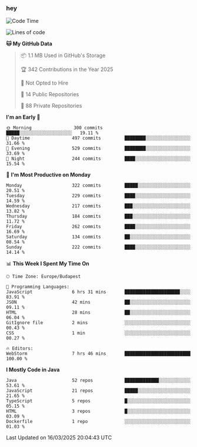 ### hey

<!--START_SECTION:waka-->
![Code Time](http://img.shields.io/badge/Code%20Time-1%2C131%20hrs%2030%20mins-blue)

![Lines of code](https://img.shields.io/badge/From%20Hello%20World%20I%27ve%20Written-2.5%20million%20lines%20of%20code-blue)

**🐱 My GitHub Data** 

> 📦 1.1 MB Used in GitHub's Storage 
 > 
> 🏆 342 Contributions in the Year 2025
 > 
> 🚫 Not Opted to Hire
 > 
> 📜 14 Public Repositories 
 > 
> 🔑 88 Private Repositories 
 > 
**I'm an Early 🐤** 

```text
🌞 Morning                300 commits         █████░░░░░░░░░░░░░░░░░░░░   19.11 % 
🌆 Daytime                497 commits         ████████░░░░░░░░░░░░░░░░░   31.66 % 
🌃 Evening                529 commits         ████████░░░░░░░░░░░░░░░░░   33.69 % 
🌙 Night                  244 commits         ████░░░░░░░░░░░░░░░░░░░░░   15.54 % 
```
📅 **I'm Most Productive on Monday** 

```text
Monday                   322 commits         █████░░░░░░░░░░░░░░░░░░░░   20.51 % 
Tuesday                  229 commits         ████░░░░░░░░░░░░░░░░░░░░░   14.59 % 
Wednesday                217 commits         ███░░░░░░░░░░░░░░░░░░░░░░   13.82 % 
Thursday                 184 commits         ███░░░░░░░░░░░░░░░░░░░░░░   11.72 % 
Friday                   262 commits         ████░░░░░░░░░░░░░░░░░░░░░   16.69 % 
Saturday                 134 commits         ██░░░░░░░░░░░░░░░░░░░░░░░   08.54 % 
Sunday                   222 commits         ████░░░░░░░░░░░░░░░░░░░░░   14.14 % 
```


📊 **This Week I Spent My Time On** 

```text
🕑︎ Time Zone: Europe/Budapest

💬 Programming Languages: 
JavaScript               6 hrs 31 mins       █████████████████████░░░░   83.91 % 
JSON                     42 mins             ██░░░░░░░░░░░░░░░░░░░░░░░   09.11 % 
HTML                     28 mins             ██░░░░░░░░░░░░░░░░░░░░░░░   06.04 % 
GitIgnore file           2 mins              ░░░░░░░░░░░░░░░░░░░░░░░░░   00.43 % 
CSS                      1 min               ░░░░░░░░░░░░░░░░░░░░░░░░░   00.27 % 

🔥 Editors: 
WebStorm                 7 hrs 46 mins       █████████████████████████   100.00 % 
```

**I Mostly Code in Java** 

```text
Java                     52 repos            █████████████░░░░░░░░░░░░   53.61 % 
JavaScript               21 repos            █████░░░░░░░░░░░░░░░░░░░░   21.65 % 
TypeScript               5 repos             █░░░░░░░░░░░░░░░░░░░░░░░░   05.15 % 
HTML                     3 repos             █░░░░░░░░░░░░░░░░░░░░░░░░   03.09 % 
Dockerfile               1 repo              ░░░░░░░░░░░░░░░░░░░░░░░░░   01.03 % 
```




 Last Updated on 16/03/2025 20:04:43 UTC
<!--END_SECTION:waka-->
